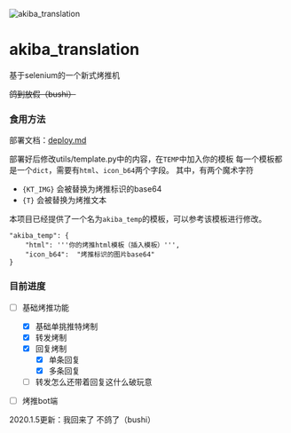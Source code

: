![akiba_translation](https://socialify.git.ci/Akegarasu/akiba_translation/image?description=1&font=Inter&forks=1&issues=1&language=1&owner=1&pattern=Brick%20Wall&pulls=1&stargazers=1&theme=Light)
# akiba_translation

基于selenium的一个新式烤推机  

~~鸽到放假（bushi）~~  

### 食用方法

部署文档：[deploy.md](https://github.com/Akegarasu/akiba_translation/blob/main/docs/deploy.md)

部署好后修改utils/template.py中的内容，在`TEMP`中加入你的模板
每一个模板都是一个`dict`，需要有`html`、`icon_b64`两个字段。
其中，有两个魔术字符

- `{KT_IMG}` 会被替换为烤推标识的base64
- `{T}` 会被替换为烤推文本

本项目已经提供了一个名为`akiba_temp`的模板，可以参考该模板进行修改。
```python3
"akiba_temp": {
    "html": '''你的烤推html模板（插入模板）''',
    "icon_b64":  "烤推标识的图片base64"   
}
```

### 目前进度
- [ ] 基础烤推功能
    - [x] 基础单挑推特烤制
    - [x] 转发烤制
    - [X] 回复烤制
        - [X] 单条回复
        - [X] 多条回复
    - [ ] 转发怎么还带着回复这什么破玩意
- [ ] 烤推bot端


2020.1.5更新：我回来了 不鸽了（bushi）